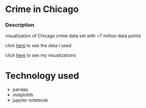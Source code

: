 # Crime in Chicago

### Description
visualization of Chicago crime data set with ~7 million data points

click [here](https://catalog.data.gov/dataset/crimes-2001-to-present-398a4) to see the data I used

click [here](https://ahl96.github.io/Crime-in-Chicago/) to see my visualizations

# Technology used
* pandas
* matplotlib
* jupyter notebook
